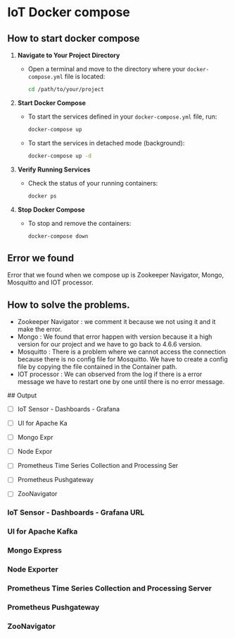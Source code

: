 # IoT Docker compose


## How to start docker compose
1. **Navigate to Your Project Directory**
   - Open a terminal and move to the directory where your `docker-compose.yml` file is located:
     ```bash
     cd /path/to/your/project
     ```

2. **Start Docker Compose**
   - To start the services defined in your `docker-compose.yml` file, run:
     ```bash
     docker-compose up
     ```
   - To start the services in detached mode (background):
     ```bash
     docker-compose up -d
     ```

3. **Verify Running Services**
   - Check the status of your running containers:
     ```bash
     docker ps
     ```

4. **Stop Docker Compose**
   - To stop and remove the containers:
     ```bash
     docker-compose down
     ```

## Error we found
Error that we found when we compose up is Zookeeper Navigator, Mongo, Mosquitto and IOT processor. 

## How to solve the problems.
<ul>
  <li>Zookeeper Navigator : we comment it because we not using it and it make the error.</li>
  <li>Mongo : We found that error happen with version because it a high version for our project and we have to go back to 4.6.6 version.</li>
  <li>Mosquitto : There is a problem where we cannot access the connection because there is no config file for Mosquitto. We have to create a config file by copying the file contained in the Container path.</li>
   <li>IOT processor : We can observed from the log if there is a error message we have to restart one by one until there is no error message.</li>
</ul>
## Output

- [ ] IoT Sensor - Dashboards - Grafana 
- [ ] UI for Apache Ka
- [ ] Mongo Expr
- [ ] Node Expor
- [ ] Prometheus Time Series Collection and Processing Ser
- [ ] Prometheus Pushgateway
- [ ] ZooNavigator


### IoT Sensor - Dashboards - Grafana URL

### UI for Apache Kafka

### Mongo Express

### Node Exporter

### Prometheus Time Series Collection and Processing Server

### Prometheus Pushgateway

### ZooNavigator
